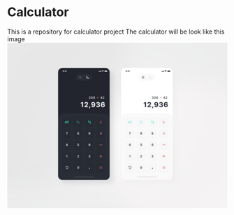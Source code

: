 # Calculator
This is a repository for calculator project
The calculator will be look like this image
<img src='calc.png' alt='Calculator'/>
